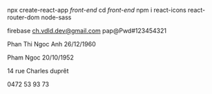 npx create-react-app _front-end_
cd _front-end_
npm i react-icons react-router-dom node-sass

firebase
ch.vdld.dev@gmail.com pap@Pwd#123454321

Phan Thi Ngoc Anh 26/12/1960

Pham Ngoc  20/10/1952

14 rue Charles duprêt

0472 53 93 73 